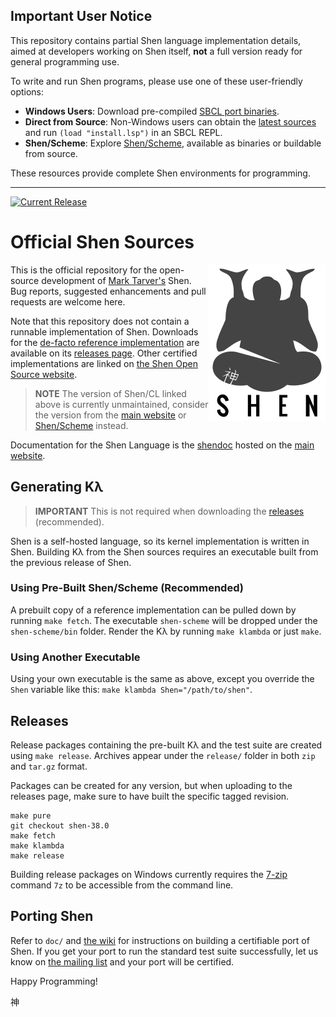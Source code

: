 ## Important User Notice

This repository contains partial Shen language implementation details, aimed at developers working on Shen itself, **not** a full version ready for general programming use.

To write and run Shen programs, please use one of these user-friendly options:

- **Windows Users**: Download pre-compiled [SBCL port binaries](https://shenlanguage.org/download.html).
- **Direct from Source**: Non-Windows users can obtain the [latest sources](https://shenlanguage.org/download.html) and run `(load "install.lsp")` in an SBCL REPL.
- **Shen/Scheme**: Explore [Shen/Scheme](https://github.com/tizoc/shen-scheme), available as binaries or buildable from source.

These resources provide complete Shen environments for programming. 

---

[![Current Release](https://img.shields.io/badge/release-38.0-blue.svg)](https://github.com/Shen-Language/shen-sources/releases)

# Official Shen Sources

<a href="http://www.shenlanguage.org">
  <img src="https://raw.githubusercontent.com/Shen-Language/shen-sources/master/assets/shen.png" align="right">
</a>

This is the official repository for the open-source development of [Mark Tarver's](http://www.marktarver.com/) Shen. Bug reports, suggested enhancements and pull requests are welcome here.

Note that this repository does not contain a runnable implementation of Shen. Downloads for the [de-facto reference implementation](https://github.com/Shen-Language/shen-cl) are available on its [releases page](https://github.com/Shen-Language/shen-cl/releases). Other certified implementations are linked on [the Shen Open Source website](http://shen-language.github.io).

> **NOTE** The version of Shen/CL linked above is currently unmaintained, consider the version from the [main website](https://shenlanguage.org/download.html) or [Shen/Scheme](https://github.com/tizoc/shen-scheme) instead.

Documentation for the Shen Language is the [shendoc](http://shenlanguage.org/shendoc.htm) hosted on the [main website](http://www.shenlanguage.org).

## Generating Kλ

> **IMPORTANT** This is not required when downloading the [releases](https://github.com/Shen-Language/shen-cl/releases) (recommended).

Shen is a self-hosted language, so its kernel implementation is written in Shen. Building Kλ from the Shen sources requires an executable built from the previous release of Shen.

### Using Pre-Built Shen/Scheme (Recommended)

A prebuilt copy of a reference implementation can be pulled down by running `make fetch`. The executable `shen-scheme` will be dropped under the `shen-scheme/bin` folder. Render the Kλ by running `make klambda` or just `make`.

### Using Another Executable

Using your own executable is the same as above, except you override the `Shen` variable like this: `make klambda Shen="/path/to/shen"`.

## Releases

Release packages containing the pre-built Kλ and the test suite are created using `make release`. Archives appear under the `release/` folder in both `zip` and `tar.gz` format.

Packages can be created for any version, but when uploading to the releases page, make sure to have built the specific tagged revision.

```
make pure
git checkout shen-38.0
make fetch
make klambda
make release
```

Building release packages on Windows currently requires the [7-zip](http://www.7-zip.org/) command `7z` to be accessible from the command line.

## Porting Shen

Refer to `doc/` and [the wiki](https://github.com/Shen-Language/wiki/wiki) for instructions on building a certifiable port of Shen. If you get your port to run the standard test suite successfully, let us know on [the mailing list](https://groups.google.com/forum/#!forum/qilang) and your port will be certified.

Happy Programming!

神
